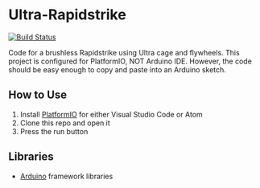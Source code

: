 # Ultra-Rapidstrike
[![Build Status](https://travis-ci.org/omn0mn0m/Ultra-Rapidstrike.svg?branch=master)](https://travis-ci.org/omn0mn0m/Ultra-Rapidstrike)

Code for a brushless Rapidstrike using Ultra cage and flywheels. This project is configured for PlatformIO, NOT Arduino IDE. However, the code should be easy enough to copy and paste into an Arduino sketch.

## How to Use
1. Install [PlatformIO](https://platformio.org/) for either Visual Studio Code or Atom
2. Clone this repo and open it
3. Press the run button

## Libraries
- [Arduino](https://www.arduino.cc/) framework libraries
